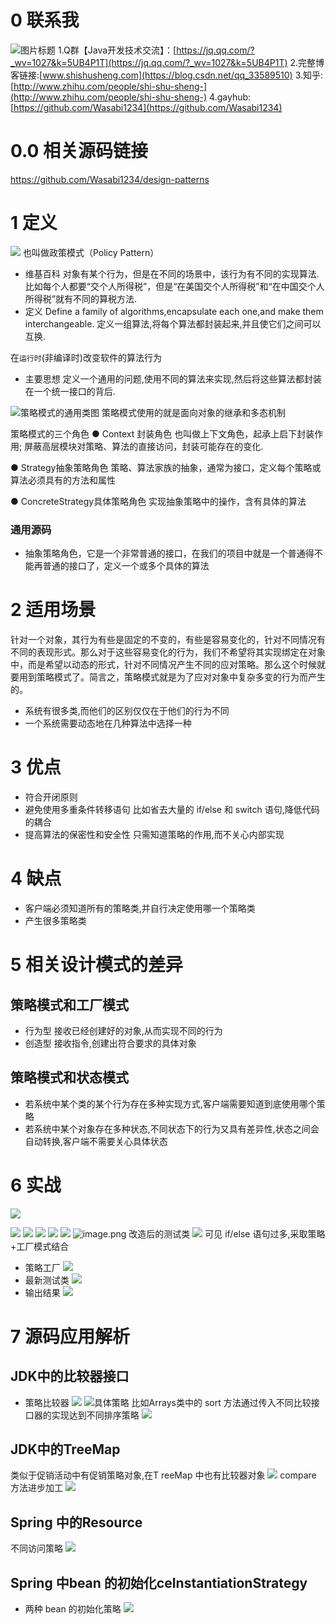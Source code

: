 # 0 联系我
![](http://upload-images.jianshu.io/upload_images/4685968-10e219418608a3d4?imageMogr2/auto-orient/strip%7CimageView2/2/w/1240 "图片标题") 
1.Q群【Java开发技术交流】：[https://jq.qq.com/?_wv=1027&k=5UB4P1T](https://jq.qq.com/?_wv=1027&k=5UB4P1T)
2.完整博客链接:[www.shishusheng.com](https://blog.csdn.net/qq_33589510)
3.知乎:[http://www.zhihu.com/people/shi-shu-sheng-](http://www.zhihu.com/people/shi-shu-sheng-)
4.gayhub:[https://github.com/Wasabi1234](https://github.com/Wasabi1234)

# 0.0 相关源码链接
https://github.com/Wasabi1234/design-patterns

# 1 定义
![](https://upload-images.jianshu.io/upload_images/4685968-f3e6ce1684ece913.png?imageMogr2/auto-orient/strip%7CimageView2/2/w/1240)
也叫做政策模式（Policy Pattern）
- 维基百科
对象有某个行为，但是在不同的场景中，该行为有不同的实现算法.
比如每个人都要“交个人所得税”，但是“在美国交个人所得税”和“在中国交个人所得税”就有不同的算税方法.
- 定义
Define a family of algorithms,encapsulate each one,and make them interchangeable.
定义一组算法,将每个算法都封装起来,并且使它们之间可以互换.


在`运行时`(非编译时)改变软件的算法行为
- 主要思想
定义一个通用的问题,使用不同的算法来实现,然后将这些算法都封装在一个统一接口的背后.

![策略模式的通用类图](https://upload-images.jianshu.io/upload_images/4685968-ad1caf184324decf.png?imageMogr2/auto-orient/strip%7CimageView2/2/w/1240)
策略模式使用的就是面向对象的继承和多态机制

策略模式的三个角色
● Context 封装角色
也叫做上下文角色，起承上启下封装作用;
屏蔽高层模块对策略、算法的直接访问，封装可能存在的变化.

● Strategy抽象策略角色
策略、算法家族的抽象，通常为接口，定义每个策略或算法必须具有的方法和属性

● ConcreteStrategy具体策略角色
实现抽象策略中的操作，含有具体的算法

### 通用源码
- 抽象策略角色，它是一个非常普通的接口，在我们的项目中就是一个普通得不能再普通的接口了，定义一个或多个具体的算法


# 2 适用场景
针对一个对象，其行为有些是固定的不变的，有些是容易变化的，针对不同情况有不同的表现形式。那么对于这些容易变化的行为，我们不希望将其实现绑定在对象中，而是希望以动态的形式，针对不同情况产生不同的应对策略。那么这个时候就要用到策略模式了。简言之，策略模式就是为了应对对象中复杂多变的行为而产生的。

- 系统有很多类,而他们的区别仅仅在于他们的行为不同
- 一个系统需要动态地在几种算法中选择一种

# 3 优点
- 符合开闭原则
- 避免使用多重条件转移语句
比如省去大量的 if/else 和 switch 语句,降低代码的耦合
- 提高算法的保密性和安全性
只需知道策略的作用,而不关心内部实现

# 4 缺点
- 客户端必须知道所有的策略类,并自行决定使用哪一个策略类
- 产生很多策略类

# 5 相关设计模式的差异
## 策略模式和工厂模式
- 行为型
接收已经创建好的对象,从而实现不同的行为
- 创造型
接收指令,创建出符合要求的具体对象

## 策略模式和状态模式
- 若系统中某个类的某个行为存在多种实现方式,客户端需要知道到底使用哪个策略
- 若系统中某个对象存在多种状态,不同状态下的行为又具有差异性,状态之间会自动转换,客户端不需要关心具体状态

# 6 实战
![](https://upload-images.jianshu.io/upload_images/4685968-0ebc08f41e07cdca.png?imageMogr2/auto-orient/strip%7CimageView2/2/w/1240)

![](https://upload-images.jianshu.io/upload_images/4685968-98e2b70fe0d9a3f0.png?imageMogr2/auto-orient/strip%7CimageView2/2/w/1240)
![](https://upload-images.jianshu.io/upload_images/4685968-ecbce7b0043a7490.png?imageMogr2/auto-orient/strip%7CimageView2/2/w/1240)
![](https://upload-images.jianshu.io/upload_images/4685968-5dab16664b2d6639.png?imageMogr2/auto-orient/strip%7CimageView2/2/w/1240)
![](https://upload-images.jianshu.io/upload_images/4685968-57e3f0490d67cfb0.png?imageMogr2/auto-orient/strip%7CimageView2/2/w/1240)
![](https://upload-images.jianshu.io/upload_images/4685968-8a75a258378f8a69.png?imageMogr2/auto-orient/strip%7CimageView2/2/w/1240)
![image.png](https://upload-images.jianshu.io/upload_images/4685968-844075f01a9e349b.png?imageMogr2/auto-orient/strip%7CimageView2/2/w/1240)
改造后的测试类
![](https://upload-images.jianshu.io/upload_images/4685968-4991d2eaad9357c1.png?imageMogr2/auto-orient/strip%7CimageView2/2/w/1240)
可见 if/else 语句过多,采取策略+工厂模式结合
- 策略工厂
![](https://upload-images.jianshu.io/upload_images/4685968-230088ca260db256.png?imageMogr2/auto-orient/strip%7CimageView2/2/w/1240)
- 最新测试类
![](https://upload-images.jianshu.io/upload_images/4685968-acf80da4fa5ea954.png?imageMogr2/auto-orient/strip%7CimageView2/2/w/1240)
- 输出结果
![](https://upload-images.jianshu.io/upload_images/4685968-7d26033a1b39bd6a.png?imageMogr2/auto-orient/strip%7CimageView2/2/w/1240)

# 7 源码应用解析
## JDK中的比较器接口
- 策略比较器
![](https://upload-images.jianshu.io/upload_images/4685968-307666896c3d1800.png?imageMogr2/auto-orient/strip%7CimageView2/2/w/1240)
![具体策略](https://upload-images.jianshu.io/upload_images/4685968-d928dd16bea44a60.png?imageMogr2/auto-orient/strip%7CimageView2/2/w/1240)
比如Arrays类中的 sort 方法通过传入不同比较接口器的实现达到不同排序策略
![](https://upload-images.jianshu.io/upload_images/4685968-f92073712e30ce66.png?imageMogr2/auto-orient/strip%7CimageView2/2/w/1240)
## JDK中的TreeMap
类似于促销活动中有促销策略对象,在T reeMap 中也有比较器对象
![](https://upload-images.jianshu.io/upload_images/4685968-424f787da17d4876.png?imageMogr2/auto-orient/strip%7CimageView2/2/w/1240)
compare 方法进步加工
![](https://upload-images.jianshu.io/upload_images/4685968-32e02456542c1e48.png?imageMogr2/auto-orient/strip%7CimageView2/2/w/1240)
## Spring 中的Resource
不同访问策略
![](https://upload-images.jianshu.io/upload_images/4685968-66d6191177faaf2a.png?imageMogr2/auto-orient/strip%7CimageView2/2/w/1240)
## Spring 中bean 的初始化ceInstantiationStrategy
- 两种 bean 的初始化策略
![](https://upload-images.jianshu.io/upload_images/4685968-8fa5e44e491aafdc.png?imageMogr2/auto-orient/strip%7CimageView2/2/w/1240)
